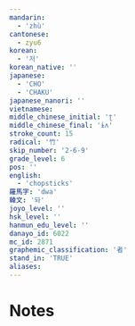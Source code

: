 ```yaml
---
mandarin:
  - 'zhù'
cantonese:
  - zyu6
korean:
  - '저'
korean_native: ''
japanese:
  - 'CHO'
  - 'CHAKU'
japanese_nanori: ''
vietnamese:
middle_chinese_initial: 'ʈ'
middle_chinese_final: 'ɨʌ'
stroke_count: 15
radical: '竹'
skip_number: '2-6-9'
grade_level: 6
pos: ''
english:
  - 'chopsticks'
羅馬字: 'dwa'
韓文: '돠'
joyo_level: ''
hsk_level: ''
hanmun_edu_level: ''
danayo_id: 6022
mc_id: 2871
graphemic_classification: '者'
stand_in: 'TRUE'
aliases:
---
```


# Notes
